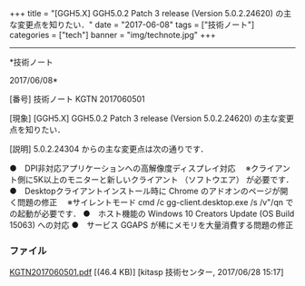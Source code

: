 ﻿+++
title = "[GGH5.X] GGH5.0.2 Patch 3 release (Version 5.0.2.24620) の主な変更点を知りたい．"
date = "2017-06-08"
tags = ["技術ノート"]
categories = ["tech"]
banner = "img/technote.jpg"
+++

-----------------------------------------------------------------------------------------------------------------------------

*技術ノート

2017/06/08*


[番号]
技術ノート KGTN 2017060501

[現象]
[GGH5.X] GGH5.0.2 Patch 3 release (Version 5.0.2.24620)
の主な変更点を知りたい．

[説明]
5.0.2.24304 からの主な変更点は次の通りです．

●　DPI非対応アプリケーションへの高解像度ディスプレイ対応
　※クライアント側に5K以上のモニターと新しいクライアント （ソフトウエア）
が必要です．
●　Desktopクライアントインストール時に Chrome
のアドオンのページが開く問題の修正
　※サイレントモード cmd /c gg-client.desktop.exe /s /v"/qn
での起動が必要です．
●　ホスト機能の Windows 10 Creators Update (OS Build 15063) への対応
●　サービス GGAPS が稀にメモリを大量消費する問題の修正


### ファイル

 
 


[KGTN2017060501.pdf](http://techreport.kitasp.net/attachments/download/3718/KGTN2017060501.pdf)
 [(46.4 KB)] [kitasp 技術センター, 2017/06/28
15:17]


 


 

